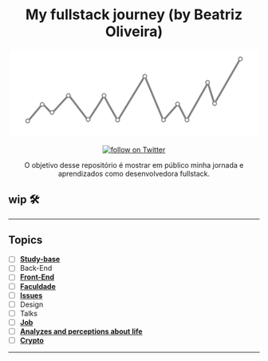 <h1 align="center">
My fullstack journey (by Beatriz Oliveira)
</h1>

<p align="center">
    <img width="500" src="./img/banner.png" />
</p>

<p align="center">
<a href="https://twitter.com/intent/follow?screen_name=biantris_">
   <img src="https://img.shields.io/twitter/follow/biantris_?style=social&logo=twitter"
    alt="follow on Twitter"></a>
</p>

<p align="center">
O objetivo desse repositório é mostrar em público minha jornada e aprendizados como desenvolvedora fullstack.
</p>

## wip 🛠️ 

---
## Topics
- [ ] [**Study-base**](https://gist.github.com/beatrizoliveiira/698cf1e4c2a9a677e3c96bfd15f1fd54)
- [ ] Back-End
- [ ] [**Front-End**](https://github.com/beatrizoliveiira/my-fullstack-journey/blob/master/src/front-end/front-end.md)
- [ ] [**Faculdade**](https://github.com/beatrizoliveiira/my-fullstack-journey/blob/master/src/faculdade/faculdade.md)
- [ ] [**Issues**](https://github.com/beatrizoliveiira/my-fullstack-journey/blob/master/src/issues/issues.md)
- [ ] Design
- [ ] Talks
- [ ] [**Job**](https://github.com/beatrizoliveiira/my-fullstack-journey/blob/master/src/job/job.md)
- [ ] [**Analyzes and perceptions about life**](https://github.com/beatrizoliveiira/my-fullstack-journey/blob/master/src/analyzes-perceptions/analyzes-perceptions.md)
- [ ] [**Crypto**](https://github.com/beatrizoliveiira/my-fullstack-journey/blob/master/src/crypto/crypto.md)
---
